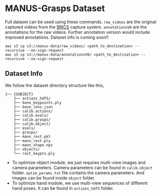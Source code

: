 # MANUS-Grasps Dataset

Full dataset can be used using these commands. `raw_videos` are the original captured videos from the [BRICS](https://ivl.cs.brown.edu/research/diva.html) capture system. `annotationsV0` are the annotations for the raw videos. Further annotation version would include improved annotations. 
Dataset info is coming soon!!

```
aws s3 cp s3://manus-data/raw_videos/ <path_to_destination> --recursive --no-sign-request
aws s3 cp s3://manus-data/annotationsV0/ <path_to_destination> --recursive --no-sign-request
```

## Dataset Info
We follow the dataset directory structure like this, 

```
├── {SUBJECT}
    ├── actions_hdf5/ 
    ├── bone_keypoints.ply
    ├── bone_lens.json
    ├── calib.actions/ 
    ├── calib.evals/ 
    ├── calib.grasps/ 
    ├── calib.object/ 
    ├── evals/ 
    ├── grasps/ 
    ├── mano_rest.pkl
    ├── mano_rest.ply
    ├── mano_shape.npz
    ├── objects/ 
    └── rest_keypts.ply
```

- To optimize object module, we just requires multi-view images and camera parameters. Camera parameters can be found in `calib.object` folder. `optim_params.txt` file contains the camera parameters. And images can be found inside `object` folder. 
- To optimize hand module, we use multi-view sequences of different hand poses. It can be found in `actions_hdf5` folder. 